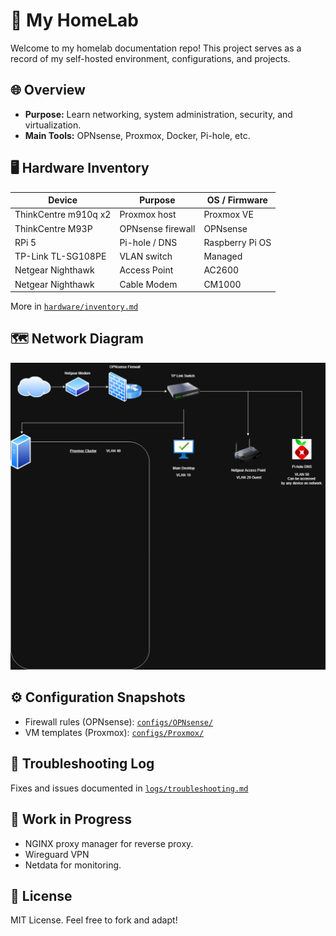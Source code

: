 # 🧪 My HomeLab

Welcome to my homelab documentation repo! This project serves as a record of my self-hosted environment, configurations, and projects.

## 🌐 Overview

- **Purpose:** Learn networking, system administration, security, and virtualization.
- **Main Tools:** OPNsense, Proxmox, Docker, Pi-hole, etc.

## 🖥️ Hardware Inventory

| Device            | Purpose           | OS / Firmware   |
|-------------------|-------------------|-----------------|
| ThinkCentre m910q x2 | Proxmox host      | Proxmox VE      |
| ThinkCentre M93P  | OPNsense firewall | OPNsense        |
| RPi 5             | Pi-hole / DNS     | Raspberry Pi OS |
| TP-Link TL-SG108PE  | VLAN switch       | Managed         |
| Netgear Nighthawk | Access Point | AC2600 |
| Netgear Nighthawk | Cable Modem | CM1000 |

More in [`hardware/inventory.md`](hardware/inventory.md)

## 🗺️ Network Diagram

![Network Diagram](diagrams/homelab-diagram.png)

## ⚙️ Configuration Snapshots

- Firewall rules (OPNsense): [`configs/OPNsense/`](configs/OPNsense/)
- VM templates (Proxmox): [`configs/Proxmox/`](configs/Proxmox/)

## 🐞 Troubleshooting Log

Fixes and issues documented in [`logs/troubleshooting.md`](logs/troubleshooting.md)

## 🚧 Work in Progress

- NGINX proxy manager for reverse proxy.
- Wireguard VPN
- Netdata for monitoring.

## 📜 License

MIT License. Feel free to fork and adapt!
